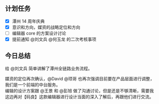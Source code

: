 ## 计划任务

- [x] 潭州 14 周年庆典
- [x] 意识和方向，媒资的战略定位和方向
- [ ] 编辑器 core 的方案设计讨论
- [x] 提前通知 @刘文兵 @何玉龙 的二次考核事项

## 今日总结

给 @刘文兵 简单讲解了潭州全链路业务流程。

媒资的定位再次确认，@David @顼哥 也再次强调目前要在产品层面进行调整，我们是一个前端的中台服务。  
编辑的设计方案跟 @王景 和 @彭旭 做了沟通讨论，但是还是不够清晰，需要我这边再对【码良】这款编辑器进行设计当面的深入了解后，再跟他们进行交流。
